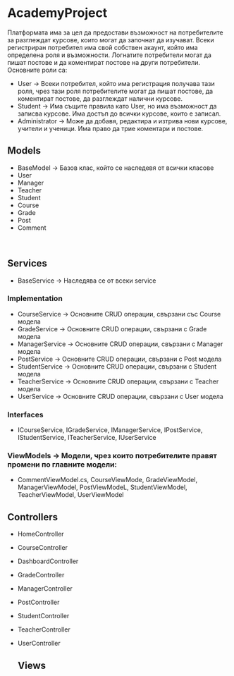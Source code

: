# AcademyProject

Платформата има за цел да предостави възможност на потребителите за разглеждат курсове, които могат да започнат да изучават. Всеки регистриран потребител има свой собствен акаунт, който има определена роля и възможности. Логнатите потребители могат да пишат постове и да коментират постове на други потребители. <br />
Основните роли са: <br />

 * User -> Всеки потребител, който има регистрация получава тази роля, чрез тази роля потребителите могат да пишат постове, да коментират постове, да разглеждат налични курсове.
 * Student -> Има същите правила като User, но има възможност да записва курсове. Има достъп до всички курсове, които е записал. 
 * Administrator -> Може да добавя, редактира и изтрива нови курсове, учители и ученици. Има право да трие коментари и постове.

  ## Models <br />
  * BaseModel -> Базов клас, който се наследевя от всички класове <br />
  * User <br />
  * Manager <br />
  * Teacher <br />
  * Student <br />
  * Course <br />
  * Grade <br />
  * Post <br />
  * Comment <br />
  <br />
   
  ## Services
 *  BaseService -> Наследява се от всеки service
  ### Implementation 
 *  CourseService -> Основните CRUD операции, свързани със Course модела
 *  GradeService -> Основните CRUD операции, свързани с Grade модела
 *  ManagerService -> Основните CRUD операции, свързани с Manager модела
 *  PostService -> Основните CRUD операции, свързани с Post модела
 *  StudentService -> Основните CRUD операции, свързани с Student модела
 *  TeacherService -> Основните CRUD операции, свързани с Teacher модела
 *  UserService -> Основните CRUD операции, свързани с User модела
  
  ### Interfaces
 *  ICourseService, IGradeService, IManagerService, IPostService, IStudentService, ITeacherService, 
IUserService 
 
  ### ViewModels -> Модели, чрез които потребителите правят промени по главните модели:
 * CommentViewModel.cs, CourseViewMode, GradeViewModel, ManagerViewModel, PostViewModeL, StudentViewModel, 
TeacherViewModel, UserViewModel

  ## Controllers <br />
 * HomeController
 * CourseController
 * DashboardController
 * GradeController
 * ManagerController
 * PostController
 * StudentController
 * TeacherController
 * UserController

   ## Views<br />
